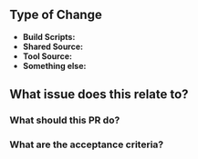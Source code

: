 ## Type of Change
<!-- What part of the source are you modifying? Remove the irrelevant options. -->

- **Build Scripts:** <!-- Scripts relating to building, testing or CI -->
- **Shared Source:** <!-- Source code that is used by all the tools -->
- **Tool Source:** <!-- Say which tool, here! Changes to a specific tool in the repo -->
- **Something else:** <!-- Say what it is, here! -->

## What issue does this relate to?
<!-- Use a GitHub keyword ('resolves #xx', 'fixes #xx', 'closes #xx') to automatically close the relevant issue. -->

### What should this PR do?
<!-- Write a quick bullet point summary of the changes this PR should be making. -->

### What are the acceptance criteria?
<!-- Write a list of what should reviewers be checking before they approve this PR. -->
<!-- If there are UI changes, include before and after screenshots in a table for comparison. -->
